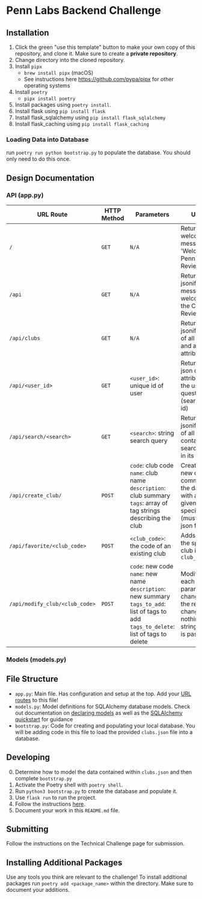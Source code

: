 # Penn Labs Backend Challenge

## Installation

1. Click the green "use this template" button to make your own copy of this repository, and clone it. Make sure to create a **private repository**.
2. Change directory into the cloned repository.
3. Install `pipx`
   - `brew install pipx` (macOS)
   - See instructions here https://github.com/pypa/pipx for other operating systems
4. Install `poetry`
   - `pipx install poetry`
5. Install packages using `poetry install`.
6. Install flask using `pip install flask`
7. Install flask_sqlalchemy using `pip install flask_sqlalchemy`
8. Install flask_caching using `pip install flask_caching`

### Loading Data into Database
run `poetry run python bootstrap.py` to populate the database. You should only need to do this once. 

## Design Documentation

### API (app.py)
| URL Route                | HTTP Method | Parameters         | Usage                                                                     |
| ------------------------ | ----------- | ----------    | --------------------------------------------------------------------      |
| `/`                      | `GET`       | `N/A`         | Returns a welcome message: 'Welcome to Penn Club Review!'                 |
| `/api`                   | `GET`       | `N/A`         | Returns a jsonified message welcoming to the Club Review api              | 
| `/api/clubs`             | `GET`       | `N/A`         | Returns a jsonified list of all clubs and all their attributes            |
| `/api/<user_id>`         | `GET`       | `<user_id>`: unique id of user   | Returns a json of the attributes of the user in question (searched by id) |    
| `/api/search/<search>`   | `GET`       | `<search>`: string search query    | Returns a jsonified list of all clubs containing search string in its name |
| `/api/create_club/`      | `POST`      | `code`: club code <br> `name`: club name <br>`description`: club summary <br>`tags`: array of tag strings describing the club | Creates a new club and commits it to the database with all the given specifications (must be in json format)
| `/api/favorite/<club_code>` | `POST`     | `<club_code>`: the code of an existing club | Adds a like to the specified club in `club_code` | 
| `/api/modify_club/<club_code>` | `POST`  | `code`: new code <br> `name`: new name <br> `description`: new summary <br> `tags_to_add`: list of tags to add <br> `tags_to_delete`: list of tags to delete | Modifies each parameter changed by the request, changes nothing if the string "N/A" is passed |



### Models (models.py)



## File Structure

- `app.py`: Main file. Has configuration and setup at the top. Add your [URL routes](https://flask.palletsprojects.com/en/1.1.x/quickstart/#routing) to this file!
- `models.py`: Model definitions for SQLAlchemy database models. Check out documentation on [declaring models](https://flask-sqlalchemy.palletsprojects.com/en/2.x/models/) as well as the [SQLAlchemy quickstart](https://flask-sqlalchemy.palletsprojects.com/en/2.x/quickstart/#quickstart) for guidance
- `bootstrap.py`: Code for creating and populating your local database. You will be adding code in this file to load the provided `clubs.json` file into a database.

## Developing

0. Determine how to model the data contained within `clubs.json` and then complete `bootstrap.py`
1. Activate the Poetry shell with `poetry shell`.
2. Run `python3 bootstrap.py` to create the database and populate it.
3. Use `flask run` to run the project.
4. Follow the instructions [here](https://www.notion.so/pennlabs/Backend-Challenge-862656cb8b7048db95aaa4e2935b77e5).
5. Document your work in this `README.md` file.

## Submitting

Follow the instructions on the Technical Challenge page for submission.

## Installing Additional Packages

Use any tools you think are relevant to the challenge! To install additional packages
run `poetry add <package_name>` within the directory. Make sure to document your additions.
